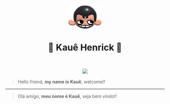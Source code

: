 <div align="center">
  <img height="75px" src="khicon.png" alt="logo">
  <h1 align="center">👾 Kauê Henrick 🫣</h1>
  
</div>
<br>
<p align="center">
 <img src="https://skillicons.dev/icons?i=html,css,javascript,nodejs,react,vuejs,tailwind"/>
</p>

> Hello friend, **my name is Kauê**, welcome!!

---

> Olá amigo, **meu nome é Kauê**, seja bem vindo!!
